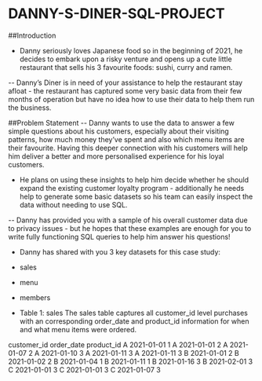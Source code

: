 # DANNY-S-DINER-SQL-PROJECT
##Introduction
- Danny seriously loves Japanese food so in the beginning of 2021, he decides to embark upon a risky venture and opens up a cute little restaurant that sells his 3 favourite foods: sushi, curry and ramen.

-- Danny’s Diner is in need of your assistance to help the restaurant stay afloat - the restaurant has captured some very basic data from their few months of operation but have no idea how to use their data to help them run the business.

##Problem Statement
-- Danny wants to use the data to answer a few simple questions about his customers, especially about their visiting patterns, how much money they’ve spent and also which menu items are their favourite. Having this deeper connection with his customers will help him deliver a better and more personalised experience for his loyal customers.

  - He plans on using these insights to help him decide whether he should expand the existing customer loyalty program - additionally he needs help to generate some basic datasets so his team can easily inspect the data without needing to use SQL.

-- Danny has provided you with a sample of his overall customer data due to privacy issues - but he hopes that these examples are enough for you to write fully functioning SQL queries to help him answer his questions!

- Danny has shared with you 3 key datasets for this case study:

- sales
- menu
- members
  
- Table 1: sales
The sales table captures all customer_id level purchases with an corresponding order_date and product_id information for when and what menu items were ordered.

customer_id	order_date	product_id
A	2021-01-01	1
A	2021-01-01	2
A	2021-01-07	2
A	2021-01-10	3
A	2021-01-11	3
A	2021-01-11	3
B	2021-01-01	2
B	2021-01-02	2
B	2021-01-04	1
B	2021-01-11	1
B	2021-01-16	3
B	2021-02-01	3
C	2021-01-01	3
C	2021-01-01	3
C	2021-01-07	3
